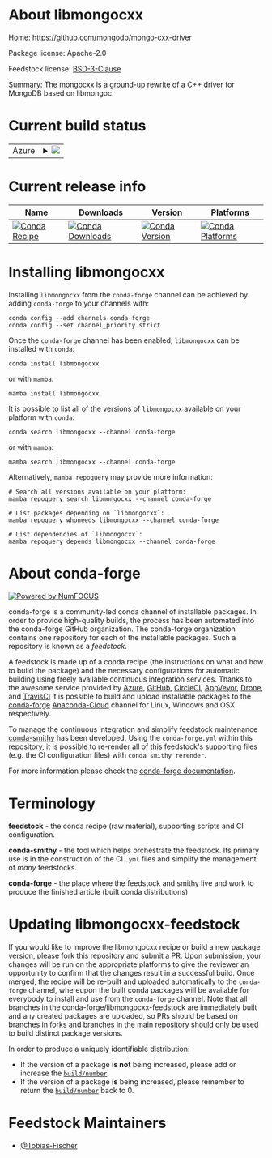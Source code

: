 About libmongocxx
=================

Home: https://github.com/mongodb/mongo-cxx-driver

Package license: Apache-2.0

Feedstock license: [BSD-3-Clause](https://github.com/conda-forge/libmongocxx-feedstock/blob/main/LICENSE.txt)

Summary: The mongocxx is a ground-up rewrite of a C++ driver for MongoDB based on libmongoc.

Current build status
====================


<table>
    
  <tr>
    <td>Azure</td>
    <td>
      <details>
        <summary>
          <a href="https://dev.azure.com/conda-forge/feedstock-builds/_build/latest?definitionId=13620&branchName=main">
            <img src="https://dev.azure.com/conda-forge/feedstock-builds/_apis/build/status/libmongocxx-feedstock?branchName=main">
          </a>
        </summary>
        <table>
          <thead><tr><th>Variant</th><th>Status</th></tr></thead>
          <tbody><tr>
              <td>linux_64</td>
              <td>
                <a href="https://dev.azure.com/conda-forge/feedstock-builds/_build/latest?definitionId=13620&branchName=main">
                  <img src="https://dev.azure.com/conda-forge/feedstock-builds/_apis/build/status/libmongocxx-feedstock?branchName=main&jobName=linux&configuration=linux_64_" alt="variant">
                </a>
              </td>
            </tr><tr>
              <td>osx_64</td>
              <td>
                <a href="https://dev.azure.com/conda-forge/feedstock-builds/_build/latest?definitionId=13620&branchName=main">
                  <img src="https://dev.azure.com/conda-forge/feedstock-builds/_apis/build/status/libmongocxx-feedstock?branchName=main&jobName=osx&configuration=osx_64_" alt="variant">
                </a>
              </td>
            </tr><tr>
              <td>win_64</td>
              <td>
                <a href="https://dev.azure.com/conda-forge/feedstock-builds/_build/latest?definitionId=13620&branchName=main">
                  <img src="https://dev.azure.com/conda-forge/feedstock-builds/_apis/build/status/libmongocxx-feedstock?branchName=main&jobName=win&configuration=win_64_" alt="variant">
                </a>
              </td>
            </tr>
          </tbody>
        </table>
      </details>
    </td>
  </tr>
</table>

Current release info
====================

| Name | Downloads | Version | Platforms |
| --- | --- | --- | --- |
| [![Conda Recipe](https://img.shields.io/badge/recipe-libmongocxx-green.svg)](https://anaconda.org/conda-forge/libmongocxx) | [![Conda Downloads](https://img.shields.io/conda/dn/conda-forge/libmongocxx.svg)](https://anaconda.org/conda-forge/libmongocxx) | [![Conda Version](https://img.shields.io/conda/vn/conda-forge/libmongocxx.svg)](https://anaconda.org/conda-forge/libmongocxx) | [![Conda Platforms](https://img.shields.io/conda/pn/conda-forge/libmongocxx.svg)](https://anaconda.org/conda-forge/libmongocxx) |

Installing libmongocxx
======================

Installing `libmongocxx` from the `conda-forge` channel can be achieved by adding `conda-forge` to your channels with:

```
conda config --add channels conda-forge
conda config --set channel_priority strict
```

Once the `conda-forge` channel has been enabled, `libmongocxx` can be installed with `conda`:

```
conda install libmongocxx
```

or with `mamba`:

```
mamba install libmongocxx
```

It is possible to list all of the versions of `libmongocxx` available on your platform with `conda`:

```
conda search libmongocxx --channel conda-forge
```

or with `mamba`:

```
mamba search libmongocxx --channel conda-forge
```

Alternatively, `mamba repoquery` may provide more information:

```
# Search all versions available on your platform:
mamba repoquery search libmongocxx --channel conda-forge

# List packages depending on `libmongocxx`:
mamba repoquery whoneeds libmongocxx --channel conda-forge

# List dependencies of `libmongocxx`:
mamba repoquery depends libmongocxx --channel conda-forge
```


About conda-forge
=================

[![Powered by
NumFOCUS](https://img.shields.io/badge/powered%20by-NumFOCUS-orange.svg?style=flat&colorA=E1523D&colorB=007D8A)](https://numfocus.org)

conda-forge is a community-led conda channel of installable packages.
In order to provide high-quality builds, the process has been automated into the
conda-forge GitHub organization. The conda-forge organization contains one repository
for each of the installable packages. Such a repository is known as a *feedstock*.

A feedstock is made up of a conda recipe (the instructions on what and how to build
the package) and the necessary configurations for automatic building using freely
available continuous integration services. Thanks to the awesome service provided by
[Azure](https://azure.microsoft.com/en-us/services/devops/), [GitHub](https://github.com/),
[CircleCI](https://circleci.com/), [AppVeyor](https://www.appveyor.com/),
[Drone](https://cloud.drone.io/welcome), and [TravisCI](https://travis-ci.com/)
it is possible to build and upload installable packages to the
[conda-forge](https://anaconda.org/conda-forge) [Anaconda-Cloud](https://anaconda.org/)
channel for Linux, Windows and OSX respectively.

To manage the continuous integration and simplify feedstock maintenance
[conda-smithy](https://github.com/conda-forge/conda-smithy) has been developed.
Using the ``conda-forge.yml`` within this repository, it is possible to re-render all of
this feedstock's supporting files (e.g. the CI configuration files) with ``conda smithy rerender``.

For more information please check the [conda-forge documentation](https://conda-forge.org/docs/).

Terminology
===========

**feedstock** - the conda recipe (raw material), supporting scripts and CI configuration.

**conda-smithy** - the tool which helps orchestrate the feedstock.
                   Its primary use is in the construction of the CI ``.yml`` files
                   and simplify the management of *many* feedstocks.

**conda-forge** - the place where the feedstock and smithy live and work to
                  produce the finished article (built conda distributions)


Updating libmongocxx-feedstock
==============================

If you would like to improve the libmongocxx recipe or build a new
package version, please fork this repository and submit a PR. Upon submission,
your changes will be run on the appropriate platforms to give the reviewer an
opportunity to confirm that the changes result in a successful build. Once
merged, the recipe will be re-built and uploaded automatically to the
`conda-forge` channel, whereupon the built conda packages will be available for
everybody to install and use from the `conda-forge` channel.
Note that all branches in the conda-forge/libmongocxx-feedstock are
immediately built and any created packages are uploaded, so PRs should be based
on branches in forks and branches in the main repository should only be used to
build distinct package versions.

In order to produce a uniquely identifiable distribution:
 * If the version of a package **is not** being increased, please add or increase
   the [``build/number``](https://docs.conda.io/projects/conda-build/en/latest/resources/define-metadata.html#build-number-and-string).
 * If the version of a package **is** being increased, please remember to return
   the [``build/number``](https://docs.conda.io/projects/conda-build/en/latest/resources/define-metadata.html#build-number-and-string)
   back to 0.

Feedstock Maintainers
=====================

* [@Tobias-Fischer](https://github.com/Tobias-Fischer/)

